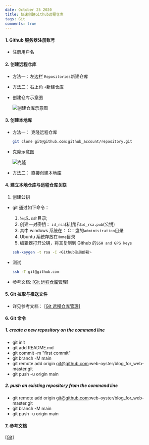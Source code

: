 ```yaml
---
date: October 25 2020
title: 快速创建Github远程仓库
tags: Git
comments: true
---
```


#### 1. Github 服务器注册账号

- 注册用户名

#### 2. 创建远程仓库

- 方法一：左边栏 `Repositories`新建仓库

- 方法二：右上角 `+`新建仓库

- 创建仓库示意图

  ![创建仓库示意图](https://s1.ax1x.com/2020/10/25/BeuSED.png)

#### 3. 创建本地库

- 方法一： 克隆远程仓库

  ```bash
  git clone git@github.com:github_account/repository.git
  ```

- 克隆示意图

  ![克隆](https://s1.ax1x.com/2020/10/25/BenxHO.png)

- 方法二： 直接创建本地库

#### 4. 建立本地仓库与远程仓库关联

1.  创建公钥

- git 通过如下命令：

  1. 生成`.ssh`目录;
  2. 创建一对密钥： `id_rsa`(私钥)和`id_rsa.pub`(公钥)
  3. 其中 windows 系统在： C：盘的`administration`目录
  4. Ubuntu 系统存放在`Home`目录
  5. 编辑器打开公钥，将其复制到 Github 的`SSH and GPG keys`

  ```bash
  ssh-keygen -t rsa -C <Github注册邮箱>
  ```

- 测试

  ```bash
  ssh -T git@github.com
  ```

- 参考文档: [[Git 远程仓库管理]](https://yuanmin650304.github.io/2020/10/01/Git/Git%E8%BF%9C%E7%A8%8B%E4%BB%93%E5%BA%93%E7%AE%A1%E7%90%86/)

#### 5. Git 拉取与推送文件

- 详见参考文档： [[Git 远程仓库管理]](https://yuanmin650304.github.io/2020/10/01/Git/Git%E8%BF%9C%E7%A8%8B%E4%BB%93%E5%BA%93%E7%AE%A1%E7%90%86/)

#### 6. Git 命令

##### 1. create a new repository on the command line

- git init
- git add README.md
- git commit -m "first commit"
- git branch -M main
- git remote add origin git@github.com:web-oyster/blog_for_web-master.git
- git push -u origin main

##### 2. push an existing repository from the command line

- git remote add origin git@github.com:web-oyster/blog_for_web-master.git
- git branch -M main
- git push -u origin main

#### 7. 参考文档

[[Git]]()
